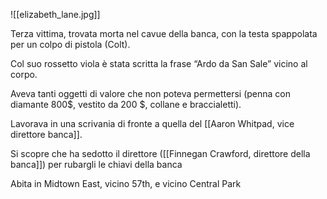 ![[elizabeth_lane.jpg]]

Terza vittima, trovata morta nel cavue della banca, con la testa spappolata per un colpo di pistola (Colt).

Col suo rossetto viola è stata scritta la frase “Ardo da San Sale” vicino al corpo.

Aveva tanti oggetti di valore che non poteva permettersi (penna con diamante 800$, vestito da 200 $, collane e braccialetti).

Lavorava in una scrivania di fronte a quella del [[Aaron Whitpad, vice direttore banca]].

Si scopre che ha sedotto il direttore ([[Finnegan Crawford, direttore della banca]]) per rubargli le chiavi della banca

Abita in Midtown East, vicino 57th, e vicino Central Park